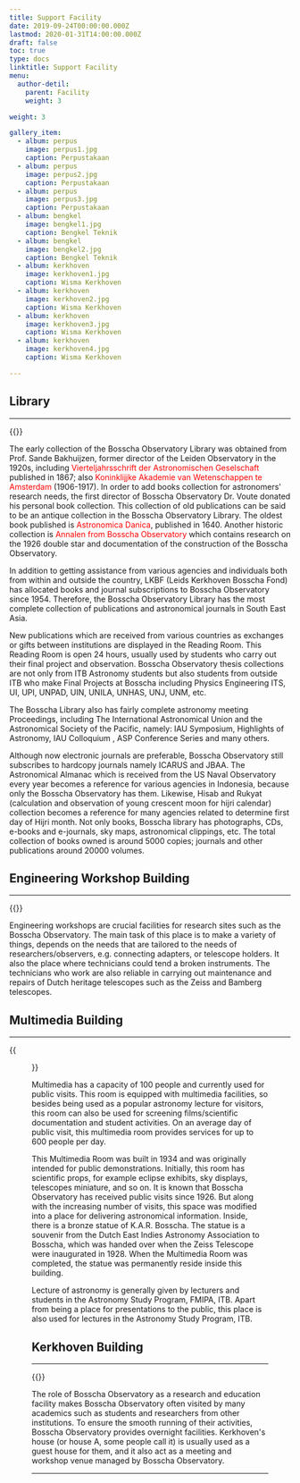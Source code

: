 ```yaml
---
title: Support Facility
date: 2019-09-24T00:00:00.000Z
lastmod: 2020-01-31T14:00:00.000Z
draft: false
toc: true
type: docs
linktitle: Support Facility
menu:
  author-detil:
    parent: Facility
    weight: 3

weight: 3

gallery_item:
  - album: perpus
    image: perpus1.jpg
    caption: Perpustakaan
  - album: perpus
    image: perpus2.jpg
    caption: Perpustakaan
  - album: perpus
    image: perpus3.jpg
    caption: Perpustakaan
  - album: bengkel
    image: bengkel1.jpg
    caption: Bengkel Teknik
  - album: bengkel
    image: bengkel2.jpg
    caption: Bengkel Teknik
  - album: kerkhoven
    image: kerkhoven1.jpg
    caption: Wisma Kerkhoven
  - album: kerkhoven
    image: kerkhoven2.jpg
    caption: Wisma Kerkhoven
  - album: kerkhoven
    image: kerkhoven3.jpg
    caption: Wisma Kerkhoven
  - album: kerkhoven
    image: kerkhoven4.jpg
    caption: Wisma Kerkhoven

---
```


## Library
***
{{<foldergallery src="library" >}}

The early collection of the Bosscha Observatory Library was obtained from Prof. Sande Bakhuijzen, former director of the Leiden Observatory in the 1920s, including <font color='red'>Vierteljahrsschrift der Astronomischen Geselschaft</font> published in 1867; also <font color='red'>Koninklijjke Akademie van Wetenschappen te Amsterdam</font> (1906-1917). In order to add books collection for astronomers' research needs, the first director of Bosscha Observatory Dr. Voute donated his personal book collection. This collection of old publications can be said to be an antique collection in the Bosscha Observatory Library. The oldest book published is <font color='red'>Astronomica Danica</font>, published in 1640. Another historic collection is <font color='red'>Annalen from Bosscha Observatory</font> which contains research on the 1926 double star and documentation of the construction of the Bosscha Observatory.

In addition to getting assistance from various agencies and individuals both from within and outside the country, LKBF (Leids Kerkhoven Bosscha Fond) has allocated books and journal subscriptions to Bosscha Observatory since 1954. Therefore, the Bosscha Observatory Library has the most complete collection of publications and astronomical journals in South East Asia.

New publications which are received from various countries as exchanges or gifts between institutions are displayed in the Reading Room. This Reading Room is open 24 hours, usually used by students who carry out their final project and observation. Bosscha Observatory thesis collections are not only from ITB Astronomy students but also students from outside ITB who make Final Projects at Bosscha including Physics Engineering ITS, UI, UPI, UNPAD, UIN, UNILA, UNHAS, UNJ, UNM, etc.

The Bosscha Library also has fairly complete astronomy meeting Proceedings, including The International Astronomical Union and the Astronomical Society of the Pacific, namely: IAU Symposium, Highlights of Astronomy, IAU Colloquium , ASP Conference Series and many others.

Although now electronic journals are preferable, Bosscha Observatory still subscribes to hardcopy journals namely ICARUS and JBAA. The Astronomical Almanac which is received from the US Naval Observatory every year becomes a reference for various agencies in Indonesia, because only the Bosscha Observatory has them. Likewise, Hisab and Rukyat (calculation and observation of young crescent moon for hijri calendar) collection becomes a reference for many agencies related to determine first day of Hijri month. Not only books, Bosscha library has photographs, CDs, e-books and e-journals, sky maps, astronomical clippings, etc. The total collection of books owned is around 5000 copies; journals and other publications around 20000 volumes.

## Engineering Workshop Building
***
{{<foldergallery src="bengkel" >}}

Engineering workshops are crucial facilities for research sites such as the Bosscha Observatory. The main task of this place is to make a variety of things, depends on the needs that are tailored to the needs of researchers/observers, e.g. connecting adapters, or telescope holders. It also the place where technicians could tend a broken instruments. The technicians who work are also reliable in carrying out maintenance and repairs of Dutch heritage telescopes such as the Zeiss and Bamberg telescopes.


## Multimedia Building
***

{{<figure library="1" src="multi.jpg">}}

Multimedia has a capacity of 100 people and currently used for public visits. This room is equipped with multimedia facilities, so besides being used as a popular astronomy lecture for visitors, this room can also be used for screening films/scientific documentation and student activities. On an average day of public visit, this multimedia room provides services for up to 600 people per day.

This Multimedia Room was built in 1934 and was originally intended for public demonstrations. Initially, this room has scientific props, for example eclipse exhibits, sky displays, telescopes miniature, and so on. It is known that Bosscha Observatory has received public visits since 1926. But along with the increasing number of visits, this space was modified into a place for delivering astronomical information. Inside, there is a bronze statue of K.A.R. Bosscha. The statue is a souvenir from the Dutch East Indies Astronomy Association to Bosscha, which was handed over when the Zeiss Telescope were inaugurated in 1928. When the Multimedia Room was completed, the statue was permanently reside inside this building.

Lecture of astronomy is generally given by lecturers and students in the Astronomy Study Program, FMIPA, ITB. Apart from being a place for presentations to the public, this place is also used for lectures in the Astronomy Study Program, ITB.

## Kerkhoven Building
***
{{<foldergallery src="kerkhoven">}}

The role of Bosscha Observatory as a research and education facility makes Bosscha Observatory often visited by many academics such as students and researchers from other institutions. To ensure the smooth running of their activities, Bosscha Observatory provides overnight facilities. Kerkhoven's house (or house A, some people call it) is usually used as a guest house for them, and it also act as a meeting and workshop venue managed by Bosscha Observatory.

<!-- ## Museum -->
***